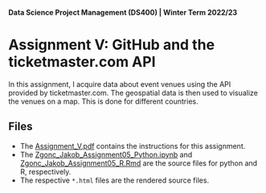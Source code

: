 **Data Science Project Management (DS400) | Winter Term 2022/23**
# Assignment V: GitHub and the ticketmaster.com API

In this assignment, I acquire data about event venues using the API provided by ticketmaster.com. The geospatial data is then used to visualize the venues on a map. This is done for different countries.

## Files
* The [Assignment_V.pdf](https://github.com/jzgonc/dspm_2022_assignment_5/blob/main/Assignment_V.pdf) contains the instructions for this assignment.
* The [Zgonc_Jakob_Assignment05_Python.ipynb](https://github.com/jzgonc/dspm_2022_assignment_5/blob/main/Zgonc_Jakob_Assignment05_Python.ipynb) and [Zgonc_Jakob_Assignment05_R.Rmd](https://github.com/jzgonc/dspm_2022_assignment_5/blob/main/Zgonc_Jakob_Assignment05_R.Rmd) are the source files for python and R, respectively.
* The respective `*.html` files are the rendered source files.